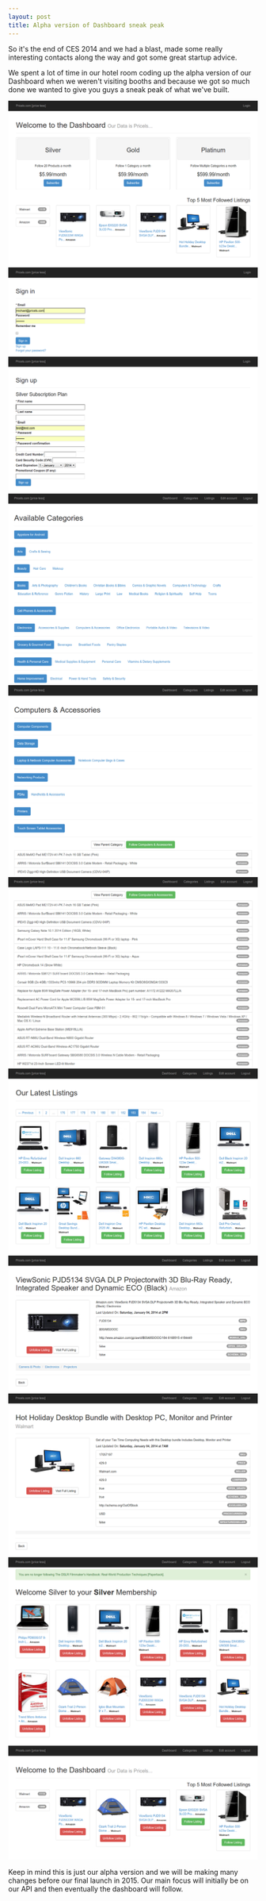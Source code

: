 ```yaml
---
layout: post
title: Alpha version of Dashboard sneak peak
---
```


So it's the end of CES 2014 and we had a blast, made some really interesting contacts along the way and got some great startup advice.

We spent a lot of time in our hotel room coding up the alpha version of our Dashboard when we weren't visiting booths and because we got so much done we wanted to give you guys a sneak peak of what we've built.

<img src="/public/images/alpha-version-of-dashboard-sneak-peak-01.png"/>



<img src="/public/images/alpha-version-of-dashboard-sneak-peak-02.png"/>



<img src="/public/images/alpha-version-of-dashboard-sneak-peak-03.png"/>



<img src="/public/images/alpha-version-of-dashboard-sneak-peak-04.png"/>



<img src="/public/images/alpha-version-of-dashboard-sneak-peak-05.png"/>



<img src="/public/images/alpha-version-of-dashboard-sneak-peak-06.png"/>



<img src="/public/images/alpha-version-of-dashboard-sneak-peak-07.png"/>



<img src="/public/images/alpha-version-of-dashboard-sneak-peak-08.png"/>



<img src="/public/images/alpha-version-of-dashboard-sneak-peak-09.png"/>



<img src="/public/images/alpha-version-of-dashboard-sneak-peak-10.png"/>



<img src="/public/images/alpha-version-of-dashboard-sneak-peak-11.png"/>

Keep in mind this is just our alpha version and we will be making many changes before our final launch in 2015. Our main focus will initially be on our API and then eventually the dashboard will follow.
